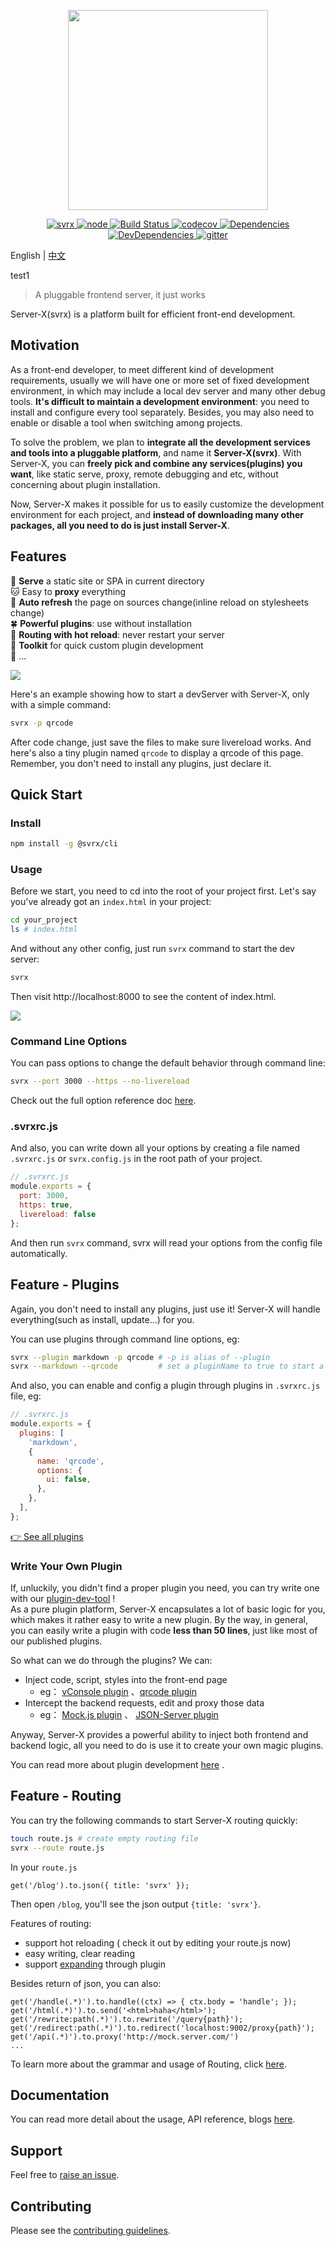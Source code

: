 <p align="center">
  <img width="320" src="https://svrx.io/assets/images/banner.png">
</p>

<p align="center">
  <a href="https://www.npmjs.com/package/svrx">
    <img src="https://img.shields.io/npm/v/@svrx/svrx?style=flat-square" alt="svrx">
  </a>
  <a href="https://nodejs.org/en/">
    <img src="https://img.shields.io/node/v/@svrx/svrx?style=flat-square" alt="node">
  </a>
  <a href="https://travis-ci.org/svrxjs/svrx" rel="nofollow">
    <img src="https://img.shields.io/travis/svrxjs/svrx/master?style=flat-square&logo=travis" alt="Build Status">
  </a>
  <a href="https://codecov.io/gh/svrxjs/svrx">
    <img src="https://img.shields.io/codecov/c/gh/svrxjs/svrx?style=flat-square&logo=codecov" alt="codecov">
  </a>
  <a href="https://david-dm.org/svrxjs/svrx?path=packages%2Fsvrx">
    <img src="https://img.shields.io/david/svrxjs/svrx?path=packages%2Fsvrx&style=flat-square" alt="Dependencies">
  </a>
  <a href="https://david-dm.org/svrxjs/svrx?path=packages%2Fsvrx&type=dev">
    <img src="https://img.shields.io/david/dev/svrxjs/svrx?path=packages%2Fsvrx&style=flat-square" alt="DevDependencies">
  </a>
  <a href="https://gitter.im/svrxjs/svrx?utm_source=badge&utm_medium=badge&utm_campaign=pr-badge&utm_content=badge">
    <img src="https://badges.gitter.im/svrxjs/svrx.svg" alt="gitter">
  </a>
</p>

English | [中文](README.zh-CN.md)

test1 

> A pluggable frontend server, it just works

Server-X(svrx) is a platform built for efficient front-end development.

## Motivation

As a front-end developer, to meet different kind of development requirements, 
usually we will have one or more set of fixed development environment, 
in which may include a local dev server and many other debug tools. 
**It's difficult to maintain a development environment**: 
you need to install and configure every tool separately. 
Besides, you may also need to enable or disable a tool when switching among projects.

To solve the problem, we plan to **integrate all the development services and tools into a pluggable platform**,
and name it **Server-X(svrx)**. 
With Server-X, you can **freely pick and combine any services(plugins) you want**, 
like static serve, proxy, remote debugging and etc, 
without concerning about plugin installation.

Now, Server-X makes it possible for us to easily customize the development environment for each project, 
and **instead of downloading many other packages, all you need to do is just install Server-X**.

## Features

🍻  **Serve** a static site or SPA in current directory               
🐱 Easy to **proxy** everything             
🏈   **Auto refresh** the page on sources change(inline reload on stylesheets change)             
🍀   **Powerful plugins**: use without installation               
🐥   **Routing with hot reload**: never restart your server               
🚀   **Toolkit** for quick custom plugin development             
🎊  ...

![](https://svrx.io/assets/images/demo.gif)

Here's an example showing how to start a devServer with Server-X, 
only with a simple command:

```bash
svrx -p qrcode
```

After code change, just save the files to make sure livereload works.
And here's also a tiny plugin named `qrcode` to display a qrcode of this page.
Remember, you don't need to install any plugins, just declare it.

## Quick Start

### Install

```bash
npm install -g @svrx/cli
```

### Usage

Before we start, you need to cd into the root of your project first. Let's say you've already got an `index.html` in your project:

```bash
cd your_project
ls # index.html
```

And without any other config, just run `svrx` command to start the dev server:

```bash
svrx
```

Then visit http://localhost:8000 to see the content of index.html.

![](https://svrx.io/assets/demo.png)

### Command Line Options

You can pass options to change the default behavior through command line:

```bash
svrx --port 3000 --https --no-livereload
```

Check out the full option reference doc [here](https://docs.svrx.io/en/guide/option.html).

### .svrxrc.js

And also, you can write down all your options by creating a file named `.svrxrc.js` or `svrx.config.js` in the root path of your project.

```javascript
// .svrxrc.js
module.exports = {
  port: 3000,
  https: true,
  livereload: false
};
```

And then run `svrx` command, svrx will read your options from the config file automatically.

## Feature - Plugins

Again, you don't need to install any plugins, just use it! 
Server-X will handle everything(such as install, update...) for you.

You can use plugins through command line options, eg:

```bash
svrx --plugin markdown -p qrcode # -p is alias of --plugin
svrx --markdown --qrcode         # set a pluginName to true to start a plugin quickly
```

And also, you can enable and config a plugin through plugins in `.svrxrc.js` file, eg:

```javascript
// .svrxrc.js
module.exports = {
  plugins: [
    'markdown',
    {
      name: 'qrcode',
      options: {
        ui: false,
      },
    },
  ],
};
```

[👉 See all plugins](https://svrx.io/plugin?query=svrx-plugin-)

### Write Your Own Plugin

If, unluckily, you didn't find a proper plugin you need,
you can try write one with our [plugin-dev-tool](https://github.com/svrxjs/svrx-create-plugin) !  
As a pure plugin platform, Server-X encapsulates a lot of basic logic for you,
which makes it rather easy to write a new plugin.
By the way, in general, you can easily write a plugin with code **less than 50 lines**,
just like most of our published plugins.   

So what can we do through the plugins? We can:

- Inject code, script, styles into the front-end page
    - eg： [vConsole plugin](https://github.com/svrxjs/svrx-plugin-vconsole) 、[qrcode plugin](https://github.com/svrxjs/svrx-plugin-qrcode) 
- Intercept the backend requests, edit and proxy those data
    - eg： [Mock.js plugin](https://github.com/svrxjs/svrx-plugin-mock) 、 [JSON-Server plugin](https://github.com/svrxjs/svrx-plugin-json-server)  

Anyway, Server-X provides a powerful ability to inject both frontend and backend logic,
all you need to do is use it to create your own magic plugins. 

You can read more about plugin development [here](https://docs.svrx.io/en/plugin/contribution.html) .

## Feature - Routing

You can try the following commands to start Server-X routing quickly:

```bash
touch route.js # create empty routing file
svrx --route route.js
```

In your `route.js`

```
get('/blog').to.json({ title: 'svrx' });
```

Then open `/blog`, you'll see the json output `{title: 'svrx'}`.

Features of routing:
  - support hot reloading ( check it out by editing your route.js now)
  - easy writing, clear reading
  - support [expanding](https://docs.svrx.io/en/guide/route.html#plugin) through plugin

Besides return of json, you can also:

```
get('/handle(.*)').to.handle((ctx) => { ctx.body = 'handle'; });
get('/html(.*)').to.send('<html>haha</html>');
get('/rewrite:path(.*)').to.rewrite('/query{path}');
get('/redirect:path(.*)').to.redirect('localhost:9002/proxy{path}');
get('/api(.*)').to.proxy('http://mock.server.com/')
...
```

To learn more about the grammar and usage of Routing, click [here](https://docs.svrx.io/en/guide/route.html).

## Documentation

You can read more detail about the usage, API reference, blogs [here](https://docs.svrx.io/en/).

## Support

Feel free to [raise an issue](https://github.com/svrxjs/svrx/issues/new/choose).

## Contributing

Please see the [contributing guidelines](https://docs.svrx.io/en/contribution.html).
